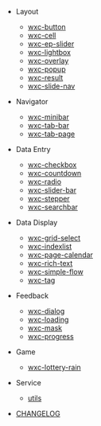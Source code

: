 - Layout
    - [wxc-button](./packages/wxc-button/)
    - [wxc-cell](./packages/wxc-cell/)
    - [wxc-ep-slider](./packages/wxc-ep-slider/)
    - [wxc-lightbox](./packages/wxc-lightbox/)
    - [wxc-overlay](./packages/wxc-overlay/)
    - [wxc-popup](./packages/wxc-popup/)
    - [wxc-result](./packages/wxc-result/)
    - [wxc-slide-nav](./packages/wxc-slide-nav/)

- Navigator
    - [wxc-minibar](./packages/wxc-minibar/)
    - [wxc-tab-bar](./packages/wxc-tab-bar/)
    - [wxc-tab-page](./packages/wxc-tab-page/)
 
- Data Entry
    - [wxc-checkbox](./packages/wxc-checkbox/)
    - [wxc-countdown](./packages/wxc-countdown/)
    - [wxc-radio](./packages/wxc-radio/)
    - [wxc-slider-bar](./packages/wxc-slider-bar/)
    - [wxc-stepper](./packages/wxc-stepper/)
    - [wxc-searchbar](./packages/wxc-searchbar/)
    
- Data Display
    - [wxc-grid-select](./packages/wxc-grid-select/)
    - [wxc-indexlist](./packages/wxc-indexlist/)
    - [wxc-page-calendar](./packages/wxc-page-calendar/)
    - [wxc-rich-text](./packages/wxc-rich-text/)
    - [wxc-simple-flow](./packages/wxc-simple-flow/)
    - [wxc-tag](./packages/wxc-tag/)
    
- Feedback
    - [wxc-dialog](./packages/wxc-dialog/)
    - [wxc-loading](./packages/wxc-loading/)
    - [wxc-mask](./packages/wxc-mask/)
    - [wxc-progress](./packages/wxc-progress/)
    
- Game
   - [wxc-lottery-rain](./packages/wxc-lottery-rain/) 
   
- Service
   - [utils](./packages/utils/) 
   
- [CHANGELOG](./CHANGELOG)
